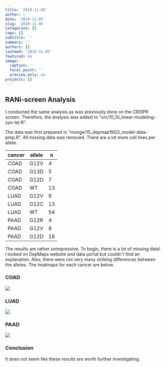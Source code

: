 ```yaml
---
title: '2019-11-05'
author: ~
date: '2019-11-05'
slug: '2019-11-05'
categories: []
tags: []
subtitle: ''
summary: ''
authors: []
lastmod: '2019-11-05'
featured: no
image:
  caption: ''
  focal_point: ''
  preview_only: no
projects: []
---
```



## RANi-screen Analysis

I conducted the same analysis as was previously done on the CRISPR screen.
Therefore, the analysis was added to "src/10_10_linear-modeling-syn-let.R".

The data was first prepared in "munge/15_depmap19Q3_model-data-prep.R".
All missing data was removed.
There are a lot more cell lines per allele.

| cancer | allele | n  |
|--------|--------|----|
| COAD   | G12V   |  4 |
| COAD   | G13D   |  5 |
| COAD   | G12D   |  7 |
| COAD   | WT     | 13 |
| LUAD   | G12V   |  6 |
| LUAD   | G12C   | 13 |
| LUAD   | WT     | 54 |
| PAAD   | G12R   |  4 |
| PAAD   | G12V   |  8 |
| PAAD   | G12D   | 18 |

The results are rather unimpressive.
To begin, there is a lot of missing data!
I looked on DepMaps website and data portal but couldn't find an explanation.
Also, there were not very many striking differences between the alleles.
The heatmaps for each cancer are below.

### COAD

![](/img/graphs/10_10_linear-modeling-syn-let_pheatmaps/COAD_RNAi_pheatmap.svg)

### LUAD

![](/img/graphs/10_10_linear-modeling-syn-let_pheatmaps/LUAD_RNAi_pheatmap.svg)

### PAAD

![](/img/graphs/10_10_linear-modeling-syn-let_pheatmaps/PAAD_RNAi_pheatmap.svg)


### Conclusion

It does not seem like these results are worth further investigating.

